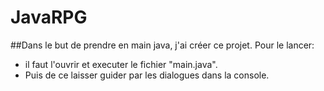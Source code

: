 # JavaRPG

##Dans le but de prendre en main java, j'ai créer ce projet.
Pour le lancer: 
- il faut l'ouvrir et executer le fichier "main.java".
- Puis de ce laisser guider par les dialogues dans la console.
